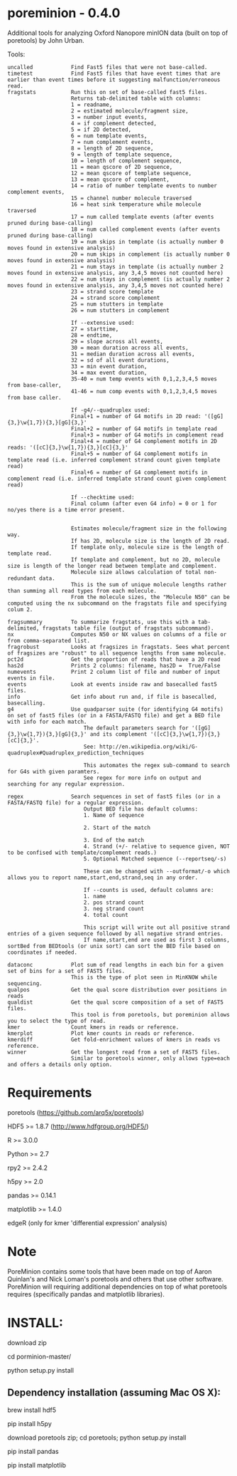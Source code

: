 poreminion - 0.4.0
==========

Additional tools for analyzing Oxford Nanopore minION data (built on top of poretools) by John Urban.

Tools:

    uncalled            Find Fast5 files that were not base-called.
    timetest            Find Fast5 files that have event times that are earlier than event times before it suggesting malfunction/erroneous read.
    fragstats           Run this on set of base-called fast5 files.
                        Returns tab-delimited table with columns:
                        1 = readname,
                        2 = estimated molecule/fragment size,
                        3 = number input events,
                        4 = if complement detected,
                        5 = if 2D detected,
                        6 = num template events,
                        7 = num complement events,
                        8 = length of 2D sequence,
                        9 = length of template sequence,
                        10 = length of complement sequence,
                        11 = mean qscore of 2D sequence,
                        12 = mean qscore of template sequence,
                        13 = mean qscore of complement,
                        14 = ratio of number template events to number complement events,
                        15 = channel number molecule traversed
                        16 = heat sink temperature while molecule traversed
                        17 = num called template events (after events pruned during base-calling)
                        18 = num called complement events (after events pruned during base-calling)
                        19 = num skips in template (is actually number 0 moves found in extensive analysis)
                        20 = num skips in complement (is actually number 0 moves found in extensive analysis)
                        21 = num stays in template (is actually number 2 moves found in extensive analysis, any 3,4,5 moves not counted here)
                        22 = num stays in complement (is actually number 2 moves found in extensive analysis, any 3,4,5 moves not counted here)
                        23 = strand score template
                        24 = strand score complement
                        25 = num stutters in template
                        26 = num stutters in complement
                        
                        If --extensive used:
                        27 = starttime,
                        28 = endtime,
                        29 = slope across all events,
                        30 = mean duration across all events,
                        31 = median duration across all events,
                        32 = sd of all event durations,
                        33 = min event duration,
                        34 = max event duration,
                        35-40 = num temp events with 0,1,2,3,4,5 moves from base-caller,
                        41-46 = num comp events with 0,1,2,3,4,5 moves from base caller.
                        
                        If -g4/--quadruplex used:
                        Final+1 = number of G4 motifs in 2D read: '([gG]{3,}\w{1,7}){3,}[gG]{3,}' 
                        Final+2 = number of G4 motifs in template read 
                        Final+3 = number of G4 motifs in complement read
                        Final+4 = number of G4 complement motifs in 2D reads: '([cC]{3,}\w{1,7}){3,}[cC]{3,}'
                        Final+5 = number of G4 complement motifs in template read (i.e. inferred complement strand count given template read)
                        Final+6 = number of G4 complement motifs in complement read (i.e. inferred template strand count given complement read)
                        
                        If --checktime used:
                        Final column (after even G4 info) = 0 or 1 for no/yes there is a time error present.
                        
                        
                        Estimates molecule/fragment size in the following way.
                        If has 2D, molecule size is the length of 2D read.
                        If template only, molecule size is the length of template read.
                        If template and complement, but no 2D, molecule size is length of the longer read between template and complement.
                        Molecule size allows calculation of total non-redundant data.
                        This is the sum of unique molecule lengths rather than summing all read types from each molecule.
                        From the molecule sizes, the "Molecule N50" can be computed using the nx subcommand on the fragstats file and specifying colum 2.
                                                                            
    fragsummary         To summarize fragstats, use this with a tab-delimited, fragstats table file (output of fragstats subcommand).
    nx                  Computes N50 or NX values on columns of a file or from comma-separated list.
    fragrobust          Looks at fragsizes in fragstats. Sees what percent of fragsizes are "robust" to all sequence lengths from same molecule.
    pct2d               Get the proportion of reads that have a 2D read
    has2d               Prints 2 columns: filename, has2D =  True/False
    numevents           Print 2 column list of file and number of input events in file.
    events              Look at events inside raw and basecalled fast5 files. 
    info                Get info about run and, if file is basecalled, basecalling. 
    g4                  Use quadparser suite (for identifying G4 motifs) on set of fast5 files (or in a FASTA/FASTQ file) and get a BED file with info for each match.
                            The default parameters search for '([gG]{3,}\w{1,7}){3,}[gG]{3,}' and its complement '([cC]{3,}\w{1,7}){3,}[cC]{3,}'.
                            See: http://en.wikipedia.org/wiki/G-quadruplex#Quadruplex_prediction_techniques
                            
                            This automates the regex sub-command to search for G4s with given paramters.
                            See regex for more info on output and searching for any regular expression.
                                
    regex               Search sequences in set of fast5 files (or in a FASTA/FASTQ file) for a regular expression.
                            Output BED file has default columns:
                            1. Name of sequence 
                        
                            2. Start of the match 
                        
                            3. End of the match
                            4. Strand (+/- relative to sequence given, NOT to be confised with template/complement reads.)
                            5. Optional Matched sequence (--reportseq/-s)
                        
                            These can be changed with --outformat/-o which allows you to report name,start,end,strand,seq in any order.
                        
                            If --counts is used, default columns are:
                            1. name
                            2. pos strand count
                            3. neg strand count
                            4. total count
                            
                            This script will write out all positive strand entries of a given sequence followed by all negative strand entries.
                            If name,start,end are used as first 3 columns, sortBed from BEDtools (or unix sort) can sort the BED file based on coordinates if needed.
                            
    dataconc            Plot sum of read lengths in each bin for a given set of bins for a set of FAST5 files.
                        This is the type of plot seen in MinKNOW while sequencing.
    qualpos             Get the qual score distribution over positions in reads
    qualdist            Get the qual score composition of a set of FAST5 files.
                        This tool is from poretools, but poreminion allows you to select the type of read.
    kmer                Count kmers in reads or reference.
    kmerplot            Plot kmer counts in reads or reference.
    kmerdiff            Get fold-enrichment values of kmers in reads vs reference.
    winner              Get the longest read from a set of FAST5 files.
                        Similar to poretools winner, only allows type=each and offers a details only option.


Requirements
==========

poretools (https://github.com/arq5x/poretools)

HDF5 >= 1.8.7 (http://www.hdfgroup.org/HDF5/)

R >= 3.0.0

Python >= 2.7

rpy2 >= 2.4.2

h5py >= 2.0

pandas >= 0.14.1

matplotlib >= 1.4.0

edgeR (only for kmer 'differential expression' analysis)

Note
======
PoreMinion contains some tools that have been made on top of Aaron Quinlan's and Nick Loman's poretools and others that use other software.
PoreMinion will requiring additional dependencies on top of what poretools requires (specifically pandas and matplotlib libraries). 


INSTALL:
=======
download zip

cd porminion-master/

python setup.py install


Dependency installation (assuming Mac OS X):
-------------------------------------------
brew install hdf5

pip install h5py

download poretools zip; cd poretools; python setup.py install

pip install pandas

pip install matplotlib

